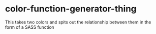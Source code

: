 color-function-generator-thing
==============================

This takes two colors and spits out the relationship between them in the form of a SASS function